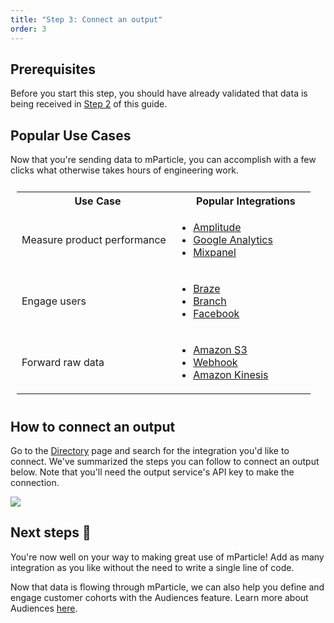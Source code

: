 ```yaml
---
title: "Step 3: Connect an output"
order: 3
---
```


## Prerequisites

Before you start this step, you should have already validated that data is being received in [Step 2](/developers/quickstart/validate) of this guide.

## Popular Use Cases
Now that you're sending data to mParticle, you can accomplish with a few clicks what otherwise takes hours of engineering work.

<table style="width:100%; padding:10px;">
  <tr>
    <th style="padding-left: 20px;">Use Case</th>
    <th style="padding-left: 40px;">Popular Integrations</th>
    <th></th>
  </tr>
  <tr>
    <td>Measure product performance</td>
    <td><ul><li><a href="https://www.amplitude.com" target="_blank">Amplitude</a></li><li><a href="https://analytics.google.com" target="_blank">Google Analytics</a></li><li><a href="https://mixpanel.com" target="_blank">Mixpanel</a></li></ul></td>
    <td></td>
  </tr>
  <tr>
    <td>Engage users</td>
    <td><ul><li><a href="https://braze.com" target="_blank">Braze</a></li><li><a href="https://branch.io" target="_blank">Branch</a></li><li><a href="https://www.facebook.com/business/ads" target="_blank">Facebook</a></li></ul></td>
    <td></td>
  </tr>
  <tr>
    <td>Forward raw data</td>
    <td><ul><li><a href="https://aws.amazon.com/s3/" target="_blank">Amazon S3</a></li><li><a href="https://en.wikipedia.org/wiki/Webhook" target="_blank">Webhook</a></li><li><a href="https://aws.amazon.com/kinesis/" target="_blank">Amazon Kinesis</a></li></ul></td>
    <td></td>
  </tr>
</table>

## How to connect an output

Go to the [Directory](https://app.mparticle.com/directory) page and search for the integration you'd like to connect. We've summarized the steps you can follow to connect an output below. Note that you'll need the output service's API key to make the connection.

   ![](/images/add_amplitude_output.gif)

## Next steps 🙌

You're now well on your way to making great use of mParticle! Add as many integration as you like without the need to write a single line of code.

Now that data is flowing through mParticle, we can also help you define and engage customer cohorts with the Audiences feature. Learn more about Audiences [here](/guides/platform-guide/audiences/).